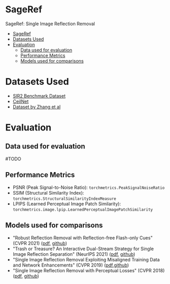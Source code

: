# SageRef
SageRef: Single Image Reflection Removal


- [SageRef](#sageref)
- [Datasets Used](#datasets-used)
- [Evaluation](#evaluation)
  - [Data used for evaluation](#data-used-for-evaluation)
  - [Performance Metrics](#performance-metrics)
  - [Models used for comparisons](#models-used-for-comparisons)


# Datasets Used
- [SIR2 Benchmark Dataset](https://rose1.ntu.edu.sg/dataset/sir2Benchmark/)
- [CeilNet](https://github.com/fqnchina/CEILNet)
- [Dataset by Zhang et al](https://drive.google.com/drive/folders/1NYGL3wQ2pRkwfLMcV2zxXDV8JRSoVxwA?usp=sharing)

# Evaluation

## Data used for evaluation
#TODO

## Performance Metrics
- PSNR (Peak Signal-to-Noise Ratio): `torchmetrics.PeakSignalNoiseRatio`
- SSIM (Structural Similarity Index): `torchmetrics.StructuralSimilarityIndexMeasure` 
- LPIPS (Learned Perceptual Image Patch Similarity): `torchmetrics.image.lpip.LearnedPerceptualImagePatchSimilarity`

## Models used for comparisons
- "Robust Reflection Removal with Reflection-free Flash-only Cues" (CVPR 2021) ([pdf](https://openaccess.thecvf.com/content/CVPR2021/papers/Lei_Robust_Reflection_Removal_With_Reflection-Free_Flash-Only_Cues_CVPR_2021_paper.pdf), [github](https://github.com/ChenyangLEI/flash-reflection-removal))
- "Trash or Treasure? An Interactive Dual-Stream Strategy for Single Image Reflection Separation" (NeurIPS 2021) ([pdf](https://proceedings.neurips.cc/paper/2021/file/cf1f78fe923afe05f7597da2be7a3da8-Paper.pdf), [github](https://github.com/mingcv/ytmt-strategy))
- "Single Image Reflection Removal Exploiting Misaligned Training Data and Network Enhancements" (CVPR 2019) ([pdf](https://openaccess.thecvf.com/content_CVPR_2019/papers/Wei_Single_Image_Reflection_Removal_Exploiting_Misaligned_Training_Data_and_Network_CVPR_2019_paper.pdf),[github](https://github.com/Vandermode/ERRNet))
- "Single Image Reflection Removal with Perceptual Losses" (CVPR 2018) ([pdf](https://openaccess.thecvf.com/content_cvpr_2018/papers/Zhang_Single_Image_Reflection_CVPR_2018_paper.pdf), [github](https://github.com/ceciliavision/perceptual-reflection-removal))
